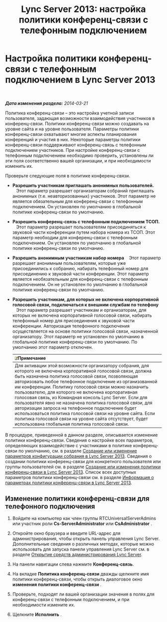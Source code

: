 ﻿---
title: 'Lync Server 2013: настройка политики конференц-связи с телефонным подключением'
TOCTitle: Настройка политики конференц-связи с телефонным подключением
ms:assetid: 9bf926d6-0248-4352-98c3-9c5a333debbc
ms:mtpsurl: https://technet.microsoft.com/ru-ru/library/Gg398810(v=OCS.15)
ms:contentKeyID: 49310649
ms.date: 05/19/2016
mtps_version: v=OCS.15
ms.translationtype: HT
---

# Настройка политики конференц-связи с телефонным подключением в Lync Server 2013

 

_**Дата изменения раздела:** 2014-03-21_

Политика конференц-связи – это настройка учетной записи пользователя, задающая возможности взаимодействия участников в конференц-связи. Политики конференц-связи можно создавать на уровне сайта и на уровне пользователя. Параметры политики конференц-связи охватывают многие аспекты планирования конференций и участия в них. Некоторые параметры политики конференц-связи поддерживают конференц-связь с телефонным подключением участников. При настройке конференц-связи с телефонным подключением необходимо проверить, установлены ли эти поля соответственно вашей организации, и при необходимости изменить их.

Проверьте следующие поля в политике конференц-связи.

  - **Разрешить участникам приглашать анонимных пользователей.**    Этот параметр разрешает организаторам собраний приглашать анонимных (т.е. неавторизованных) участников. Этот параметр не является обязательным для конференц-связи с телефонным подключением. Он установлен по умолчанию в глобальной политике конференц-связи по умолчанию.

  - **Разрешить конференц-связь с телефонным подключением ТСОП.**    Этот параметр разрешает пользователям присоединяться к звуковой части конференции путем набора номера из ТСОП. Этот параметр необходим для конференц-связи с телефонным подключением. Он установлен по умолчанию в глобальной политике конференц-связи по умолчанию.

  - **Разрешить анонимным участникам набор номера**    Этот параметр разрешает анонимным пользователям, которые уже присоединились к собранию, набирать телефонный номер для присоединению к звуковой части конференции. Этот параметр является необязательным для конференц-связи с телефонным подключением. Он не установлен по умолчанию в глобальной политике конференц-связи по умолчанию.

  - **Разрешить участникам, для которых не включена корпоративной голосовой связи, подключаться к внешним службам по телефону**    Этот параметр разрешает участникам и организаторам, для которых не включена корпоративной голосовой связи, набирать телефонный номер для присоединения к звуковой части конференции. Авторизация телефонного подключения осуществляется на основе политики голосовой связи, назначенной организатору. Этот параметр не установлен по умолчанию в глобальной политике конференц-связи по умолчанию. По умолчанию этот параметр отключен.
    
    <table>
    <thead>
    <tr class="header">
    <th><img src="images/Gg398412.note(OCS.15).gif" title="note" alt="note" />Примечание</th>
    </tr>
    </thead>
    <tbody>
    <tr class="odd">
    <td>Для активации этой возможности организатору собрания, для которого не включена корпоративной голосовой связи, должна быть назначена политика голосовой связи, позволяющая авторизовать любое телефонное подключение из организованной им конференции. Политику голосовой связи можно назначить пользователю, для которого не включена корпоративная голосовая связь, из Командная консоль Lync Server. Если для пользователя явно не назначена политика голосовой связи, для авторизации запроса на телефонное подключение будет использоваться политика голосовой связи на уровне сайта. Если политика голосовой связи на уровне сайта отсутствует, будет использована глобальная политика голосовой связи. </td>
    </tr>
    </tbody>
    </table>


В процедуре, приведенной в данном разделе, описывается изменение политики конференц-связи. Сведения о настройке всех параметров, определяющих взаимодействие с участниками в политике конференц-связи по умолчанию, см. в разделе [Создание или изменение параметров конфигурации собрания в Lync Server 2013](lync-server-2013-create-or-modify-a-collection-of-meeting-configuration-settings.md). Сведения о создании политики конференц-связи для конкретного пользователя или группы пользователей см. в разделе [Создание или изменения политики конференц-связи в Lync Server 2013](lync-server-2013-create-or-modify-a-conferencing-policy.md). Список всех доступных параметров политики конференц-связи см. в разделе [Информация о параметрах политики конференц-связи в Lync Server 2013](lync-server-2013-conferencing-policy-settings-reference.md).

## Изменение политики конференц-связи для телефонного подключения

1.  Войдите на компьютер как член группы RTCUniversalServerAdmins или участник роли **Cs-ServerAdministrator** или **CsAdministrator** .

2.  Откройте окно браузера и введите URL-адрес для администрирования, чтобы открыть панель управления Lync Server. Дополнительные сведения о различных методах, которые можно использовать для запуска панели управления Lync Server см. в разделе [Открытие средств администрирования Lync Server](lync-server-2013-open-lync-server-administrative-tools.md).

3.  На панели навигации слева нажмите **Конференц-связь**.

4.  На вкладке **Политика конференц-связи** дважды щелкните имя политики конференц-связи, чтобы открыть диалоговое окно **изменения политики конференц-связи** .

5.  Проверьте, подходят ли вашей организации значения в полях для конференц-связи с телефонным подключением, и при необходимости измените их.

6.  Щелкните **Исполнить** .

